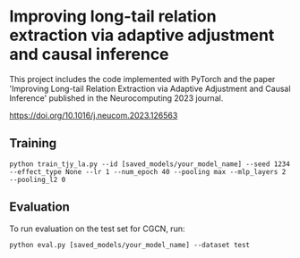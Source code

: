 Improving long-tail relation extraction via adaptive adjustment and causal inference
==========

This project includes the code implemented with PyTorch and the paper 'Improving Long-tail Relation Extraction via Adaptive Adjustment and Causal Inference' published in the Neurocomputing 2023 journal.

https://doi.org/10.1016/j.neucom.2023.126563

## Training
```
python train_tjy_la.py --id [saved_models/your_model_name] --seed 1234 --effect_type None --lr 1 --num_epoch 40 --pooling max --mlp_layers 2 --pooling_l2 0
```

## Evaluation

To run evaluation on the test set for CGCN, run:
```
python eval.py [saved_models/your_model_name] --dataset test
```
